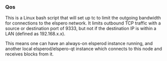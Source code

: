 ### Qos ###

This is a Linux bash script that will set up tc to limit the outgoing bandwidth for connections to the elspero network. It limits outbound TCP traffic with a source or destination port of 9333, but not if the destination IP is within a LAN (defined as 192.168.x.x).

This means one can have an always-on elsperod instance running, and another local elsperod/elspero-qt instance which connects to this node and receives blocks from it.
